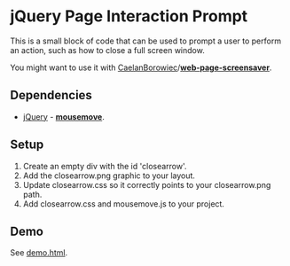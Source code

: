 # jQuery Page Interaction Prompt

This is a small block of code that can be used to prompt a user to perform an action, such as how to close a full screen window.

You might want to use it with [CaelanBorowiec](https://github.com/CaelanBorowiec)/**[web-page-screensaver](https://github.com/CaelanBorowiec/web-page-screensaver)**.

##  Dependencies

 - [jQuery](https://jquery.com/download/) - **[mousemove](https://api.jquery.com/mousemove/)**.

## Setup

 1. Create an empty div with the id 'closearrow'.
 2. Add the closearrow.png graphic to your layout.
 3. Update closearrow.css so it correctly points to your closearrow.png path.
 4. Add closearrow.css and mousemove.js to your project.

## Demo

See [demo.html](/blob/master/demo.html).
